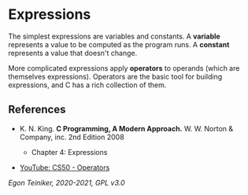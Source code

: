 # Expressions

The simplest expressions are variables and constants.
A **variable** represents a value to be computed as the program runs. 
A **constant** represents a value that doesn't change.

More complicated expressions apply **operators** to operands (which are themselves expressions).
Operators are the basic tool for building expressions, and C has a rich collection of them.




## References
* K. N. King. **C Programming, A Modern Approach.** W. W. Norton & Company, inc. 2nd Edition 2008
  * Chapter 4: Expressions

* [YouTube: CS50 - Operators](https://youtu.be/f1xZf4iJDWE)  
 
*Egon Teiniker, 2020-2021, GPL v3.0* 
